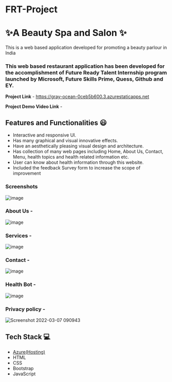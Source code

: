 # FRT-Project
# ✨A Beauty Spa and Salon ✨

This is a web based application developed for promoting a beauty parlour in India

### This web based restaurant application has been developed for the accomplishment of Future Ready Talent Internship program launched by Microsoft, Future Skills Prime, Quess, Github and EY.


**Project Link** - https://gray-ocean-0ceb5b600.3.azurestaticapps.net

**Project Demo Video Link** -


## Features and Functionalities 😃

- Interactive and responsive UI.
- Has many graphical and visual innovative effects.
- Have an aesthetically pleasing visual design and architecture.
- Has collection of many web pages including Home, About Us, Contact, Menu, health topics and health related information etc.
- User can know about health information through this website.
- Included the feedback Survey form to increase the scope of improvement 



### Screenshots
![image](https://github.com/20a31a05f4/FRT-Project/assets/110026196/48dd638d-2f4d-4a41-9d0a-0fdbbaacf7b9)



### About Us -
![image](https://github.com/20a31a05f4/FRT-Project/assets/110026196/2ff9f1a2-83b3-473d-a621-bd15b6ce136c)



### Services - 
![image](https://github.com/20a31a05f4/FRT-Project/assets/110026196/45763eb4-c878-46e5-8307-ab8dcf5e05a1)



### Contact - 
![image](https://github.com/20a31a05f4/FRT-Project/assets/110026196/aaeeee6b-9c4a-4cd1-a2cd-3c62b597bf9a)



### Health Bot -
![image](https://github.com/20a31a05f4/FRT-Project/assets/110026196/4c828113-bc22-4b33-8af1-07c6b7f34380)



### Privacy policy -


![Screenshot 2022-03-07 090943](https://user-images.githubusercontent.com/98517345/156963849-e8ead038-b9ea-4320-9165-9f99cf00d9d2.jpg)



## Tech Stack 💻

- [Azure(Hosting)](https://azure.microsoft.com/en-in/features/azure-portal/)
- HTML
- CSS
- Bootstrap
- JavaScript

